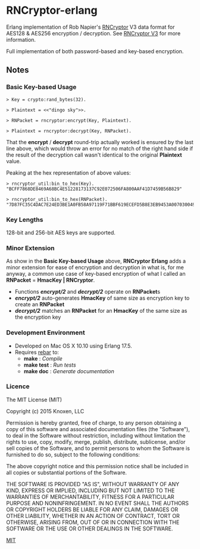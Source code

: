 # RNCryptor-erlang

Erlang implementation of Rob Napier's <a href="https://github.com/RNCryptor/RNCryptor">RNCryptor</a> V3 data format for AES128 &
AES256 encryption / decryption. See <a
href="https://github.com/RNCryptor/RNCryptor-Spec/blob/master/RNCryptor-Spec-v3.md">RNCryptor
V3</a> for more information.


Full implementation of both password-based and key-based encryption.

## Notes

### Basic Key-based Usage

    > Key = crypto:rand_bytes(32).
    
    > Plaintext = <<"dingo sky">>.
    
    > RNPacket = rncryptor:encrypt(Key, Plaintext).
    
    > Plaintext = rncryptor:decrypt(Key, RNPacket).


That the **encrypt** / **decrypt** round-trip actually worked is ensured by the last line above, which would throw an error for no match of the right hand side if the result of the decryption call wasn't identical to the original **Plaintext** value.

Peaking at the hex representation of above values:

    > rncryptor_util:bin_to_hex(Key).
    "BCFF7868DE8469A68BC4E51228173137C92E072506FA800AAF41D7459B56B829"

    > rncryptor_util:bin_to_hex(RNPacket).
    "7D87FC35C4DAC7E24ED3BE1A0FB58A97119F71BBF619ECEFD5B8E3EB9453A007030049ABF40D8156F006612523BE02527EA43A6C6D204F2CF8FBA99DF781CC941F82FC53432FFE32B944A5C37F7724FABF05D8B7393AF72FE3BCB7CA6D026B2E0885"

### Key Lengths

128-bit and 256-bit AES keys are supported.


### Minor Extension
As show in the **Basic Key-based Usage** above, **RNCryptor Erlang** adds a minor extension for ease of encryption and decryption in what is, for me anyway, a common use case of key-based encryption of what I called an **RNPacket** = **HmacKey \| RNCryptor**.
  * Functions **_encrypt/2_** and **_decrypt/2_** operate on **RNPacket**s
  * **_encrypt/2_** auto-generates **HmacKey** of same size as encryption key to create an **RNPacket**
  * **_decrypt/2_** matches an **RNPacket** for an **HmacKey** of the same size as the encryption key


### Development Environment
 * Developed on Mac OS X 10.10 using Erlang 17.5.
 * Requires <a href="https://github.com/rebar/rebar">rebar</a> to:
    * **make** : _Compile_
    * **make test** : _Run tests_
    * **make doc** : _Generate documentation_


### Licence
The MIT License (MIT)

Copyright (c) 2015 Knoxen, LLC

Permission is hereby granted, free of charge, to any person obtaining a copy
of this software and associated documentation files (the "Software"), to deal
in the Software without restriction, including without limitation the rights
to use, copy, modify, merge, publish, distribute, sublicense, and/or sell
copies of the Software, and to permit persons to whom the Software is
furnished to do so, subject to the following conditions:

The above copyright notice and this permission notice shall be included in
all copies or substantial portions of the Software.

THE SOFTWARE IS PROVIDED "AS IS", WITHOUT WARRANTY OF ANY KIND, EXPRESS OR
IMPLIED, INCLUDING BUT NOT LIMITED TO THE WARRANTIES OF MERCHANTABILITY,
FITNESS FOR A PARTICULAR PURPOSE AND NONINFRINGEMENT. IN NO EVENT SHALL THE
AUTHORS OR COPYRIGHT HOLDERS BE LIABLE FOR ANY CLAIM, DAMAGES OR OTHER
LIABILITY, WHETHER IN AN ACTION OF CONTRACT, TORT OR OTHERWISE, ARISING FROM,
OUT OF OR IN CONNECTION WITH THE SOFTWARE OR THE USE OR OTHER DEALINGS IN
THE SOFTWARE.

<a href="http://opensource.org/licenses/MIT">MIT</a>
